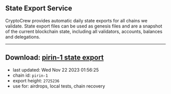 ## State Export Service
CryptoCrew provides automatic daily state exports for all chains we validate. State export files can be used as genesis files and are a snapshot of the current blockchain state, including all validators, accounts, balances and delegations.

---
**Download: [pirin-1 state export](https://dl.ccvalidators.com/SERVICE/nolus/pirin-1_export_2725236.json)**
---

- last updated: Wed Nov 22 2023 01:56:25
- chain id: `pirin-1`
- export height: `2725236`
- use for: airdrops, local tests, chain recovery
